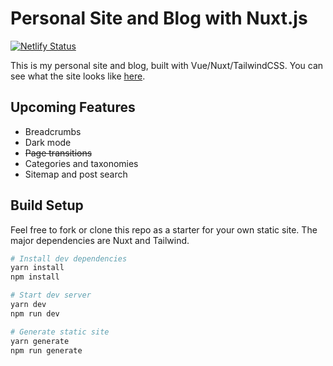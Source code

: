 # Personal Site and Blog with Nuxt.js

[![Netlify Status](https://api.netlify.com/api/v1/badges/1113a443-c888-4aa8-a14a-d0a20095a3e5/deploy-status)](https://app.netlify.com/sites/ericmordonez/deploys)

This is my personal site and blog, built with Vue/Nuxt/TailwindCSS. You can see what the site looks like [here](https://ericmordonez.com/).

## Upcoming Features

- Breadcrumbs
- Dark mode
- ~~Page transitions~~
- Categories and taxonomies
- Sitemap and post search

## Build Setup

Feel free to fork or clone this repo as a starter for your own static site. The major dependencies are Nuxt and Tailwind.

```bash
# Install dev dependencies
yarn install
npm install

# Start dev server
yarn dev
npm run dev

# Generate static site
yarn generate
npm run generate
```
